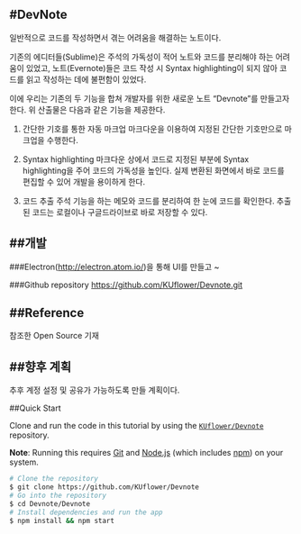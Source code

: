 #DevNote
---
일반적으로 코드를 작성하면서 겪는 어려움을 해결하는 노트이다.

기존의 에디터들(Sublime)은 주석의 가독성이 적어 노트와 코드를 분리해야 하는 어려움이 있었고, 노트(Evernote)들은 코드 작성 시 Syntax highlighting이 되지 않아 코드를 읽고 작성하는 데에 불편함이 있었다.

이에 우리는 기존의 두 기능을 합쳐 개발자를 위한 새로운 노트 “Devnote”를 만들고자 한다.
위 산출물은 다음과 같은 기능을 제공한다.

1. 간단한 기호를 통한 자동 마크업
  마크다운을 이용하여 지정된 간단한 기호만으로 마크업을 수행한다.

2. Syntax highlighting
마크다운 상에서 코드로 지정된 부분에 Syntax highlighting을 주어 코드의 가독성을 높인다. 실제 변환된 화면에서 바로 코드를 편집할 수 있어 개발을 용이하게 한다.

3. 코드 추출
주석 기능을 하는 메모와 코드를 분리하여 한 눈에 코드를 확인한다. 추출 된 코드는 로컬이나 구글드라이브로 바로 저장할 수 있다.

##개발
---
###Electron(http://electron.atom.io/)을 통해
UI를 만들고 ~

###Github repository
https://github.com/KUflower/Devnote.git


##Reference
---
참조한 Open Source 기재

##향후 계획
---
추후 계정 설정 및 공유가 가능하도록 만들 계획이다.

##Quick Start

Clone and run the code in this tutorial by using the [`KUflower/Devnote`](https://github.com/KUflower/Devnote)
repository.

**Note**: Running this requires [Git](https://git-scm.com) and [Node.js](https://nodejs.org/en/download/) (which includes [npm](https://npmjs.org)) on your system.

```bash
# Clone the repository
$ git clone https://github.com/KUflower/Devnote
# Go into the repository
$ cd Devnote/Devnote
# Install dependencies and run the app
$ npm install && npm start
```